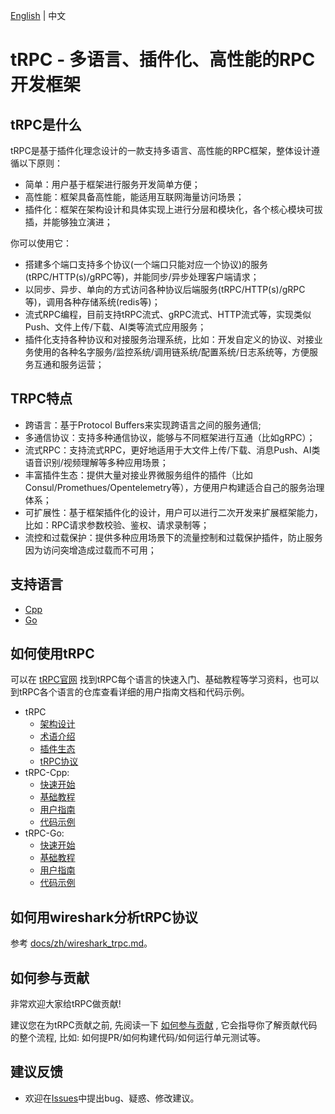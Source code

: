 [English](README.md) | 中文

# tRPC -  多语言、插件化、高性能的RPC开发框架

## tRPC是什么

tRPC是基于插件化理念设计的一款支持多语言、高性能的RPC框架，整体设计遵循以下原则：
- 简单：用户基于框架进行服务开发简单方便；
- 高性能：框架具备高性能，能适用互联网海量访问场景；
- 插件化：框架在架构设计和具体实现上进行分层和模块化，各个核心模块可拔插，并能够独立演进；

你可以使用它：
- 搭建多个端口支持多个协议(一个端口只能对应一个协议)的服务(tRPC/HTTP(s)/gRPC等)，并能同步/异步处理客户端请求；
- 以同步、异步、单向的方式访问各种协议后端服务(tRPC/HTTP(s)/gRPC等)，调用各种存储系统(redis等)；
- 流式RPC编程，目前支持tRPC流式、gRPC流式、HTTP流式等，实现类似Push、文件上传/下载、AI类等流式应用服务；
- 插件化支持各种协议和对接服务治理系统，比如：开发自定义的协议、对接业务使用的各种名字服务/监控系统/调用链系统/配置系统/日志系统等，方便服务互通和服务运营；

## TRPC特点

- 跨语言：基于Protocol Buffers来实现跨语言之间的服务通信;
- 多通信协议：支持多种通信协议，能够与不同框架进行互通（比如gRPC）；
- 流式RPC：支持流式RPC，更好地适用于大文件上传/下载、消息Push、AI类语音识别/视频理解等多种应用场景；
- 丰富插件生态：提供大量对接业界微服务组件的插件（比如Consul/Promethues/Opentelemetry等），方便用户构建适合自己的服务治理体系；
- 可扩展性：基于框架插件化的设计，用户可以进行二次开发来扩展框架能力，比如：RPC请求参数校验、鉴权、请求录制等；
- 流控和过载保护：提供多种应用场景下的流量控制和过载保护插件，防止服务因为访问突增造成过载而不可用；

## 支持语言

- [Cpp](https://github.com/trpc-group/trpc-cpp)
- [Go](https://github.com/trpc-group/trpc-go)

## 如何使用tRPC

可以在 [tRPC官网](https://trpc.group/docs/) 找到tRPC每个语言的快速入门、基础教程等学习资料，也可以到tRPC各个语言的仓库查看详细的用户指南文档和代码示例。

- tRPC
    - [架构设计](https://github.com/trpc-group/trpc/blob/main/docs/zh/architecture_design.md)
    - [术语介绍](https://github.com/trpc-group/trpc/blob/main/docs/zh/terminology.md)
    - [插件生态](https://github.com/trpc-group/trpc/blob/main/docs/zh/plugin_ecosystem.md)
    - [tRPC协议](https://github.com/trpc-group/trpc/blob/main/docs/zh/trpc_protocol_design.md)
- tRPC-Cpp:
    - [快速开始](https://github.com/trpc-group/trpc-cpp/blob/main/docs/zh/quick_start.md)
    - [基础教程](https://github.com/trpc-group/trpc-cpp/blob/main/docs/zh/basic_tutorial.md)
    - [用户指南](https://github.com/trpc-group/trpc-cpp/blob/main/docs/README.zh_CN.md)
    - [代码示例](https://github.com/trpc-group/trpc-cpp/tree/main/examples)
- tRPC-Go:
    - [快速开始](https://github.com/trpc-group/trpc-go/blob/main/docs/quick_start.zh_CN.md)
    - [基础教程](https://github.com/trpc-group/trpc-go/blob/main/docs/basics_tutorial.zh_CN.md)
    - [用户指南](https://github.com/trpc-group/trpc-go/tree/main/docs/README.zh_CN.md)
    - [代码示例](https://github.com/trpc-group/trpc-go/tree/main/examples)

## 如何用wireshark分析tRPC协议

参考 [docs/zh/wireshark_trpc.md](docs/zh/wireshark_trpc.md)。

## 如何参与贡献

非常欢迎大家给tRPC做贡献!

建议您在为tRPC贡献之前, 先阅读一下 [如何参与贡献](https://github.com/trpc-group/trpc/blob/main/CONTRIBUTORS.zh_CN.md) , 它会指导你了解贡献代码的整个流程, 比如: 如何提PR/如何构建代码/如何运行单元测试等。

## 建议反馈

* 欢迎在[Issues](https://github.com/trpc-group/trpc/issues)中提出bug、疑惑、修改建议。